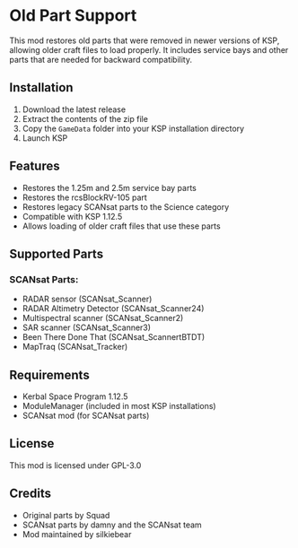 # Old Part Support

This mod restores old parts that were removed in newer versions of KSP, allowing older craft files to load properly. It includes service bays and other parts that are needed for backward compatibility.

## Installation

1. Download the latest release
2. Extract the contents of the zip file
3. Copy the `GameData` folder into your KSP installation directory
4. Launch KSP

## Features

- Restores the 1.25m and 2.5m service bay parts
- Restores the rcsBlockRV-105 part
- Restores legacy SCANsat parts to the Science category
- Compatible with KSP 1.12.5
- Allows loading of older craft files that use these parts

## Supported Parts

### SCANsat Parts:
- RADAR sensor (SCANsat_Scanner)
- RADAR Altimetry Detector (SCANsat_Scanner24)
- Multispectral scanner (SCANsat_Scanner2)
- SAR scanner (SCANsat_Scanner3)
- Been There Done That (SCANsat_ScannertBTDT)
- MapTraq (SCANsat_Tracker)

## Requirements

- Kerbal Space Program 1.12.5
- ModuleManager (included in most KSP installations)
- SCANsat mod (for SCANsat parts)

## License

This mod is licensed under GPL-3.0

## Credits

- Original parts by Squad
- SCANsat parts by damny and the SCANsat team
- Mod maintained by silkiebear 